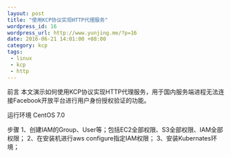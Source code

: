 ```yaml
--- 
layout: post
title: "使用KCP协议实现HTTP代理服务"
wordpress_id: 16
wordpress_url: http://www.yunjing.me/?p=16
date: 2016-06-21 14:01:00 +08:00
category: kcp
tags: 
 - linux
 - kcp
 - http
---
```


前言
本文演示如何使用KCP协议实现HTTP代理服务，用于国内服务端进程无法连接Facebook开放平台进行用户身份授权验证的功能。

运行环境
CentOS 7.0

步骤
1、创建IAM的Group、User等；包括EC2全部权限、S3全部权限、IAM全部权限；
2、在安装机进行aws configure指定IAM权限；
3、安装Kubernates环境；
